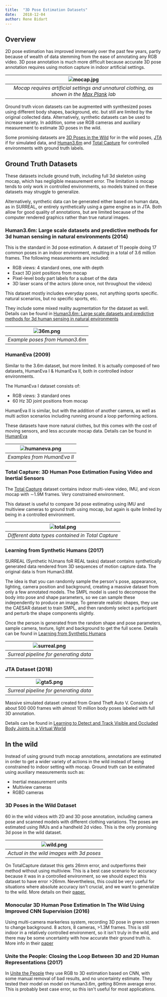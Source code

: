 ```yaml
---
title:  "3D Pose Estimation Datasets"
date:   2018-12-04
author: Rene Bidart
---
```

## Overview
2D pose estimation has improved immensely over the past few years, partly because of wealth of data stemming from the ease of annotating any RGB video. 3D pose annotation is much more difficult because accurate 3D pose annotation requires using motion capture in indoor artificial settings.

| ![mocap.jpg](/images/post_imgs/pose/mocap.jpg) |
|:--:| 
| *Mocap requires artificial settings and unnatural clothing, as shown in the [Max Plank](https://ps.is.tuebingen.mpg.de/pages/motion-capture) lab* |

Ground truth vicon datasets can be augmented with synthesized poses using different body shapes, background, etc. but still are limited by the original collected data. Alternatively, synthetic datasets can be used to increase variety. In addition, some use RGB cameras and auxiliary measurement to estimate 3D poses in the wild.

Some promising datasets are [3D Poses in the Wild](http://openaccess.thecvf.com/content_ECCV_2018/papers/Timo_von_Marcard_Recovering_Accurate_3D_ECCV_2018_paper.pdf) for in the wild poses, [JTA](https://arxiv.org/pdf/1803.08319.pdf) if for simulated data, and [Human3.6m](https://ieeexplore.ieee.org/stamp/stamp.jsp?tp=&arnumber=6682899) and [Total Capture](https://cvssp.org/projects/totalcapture/TotalCapture/TrumbleBMVC2017.pdf) for controlled environments with ground truth labels.

## Ground Truth Datasets
These datasets include ground truth, including full 3d skeleton using mocap, which has negligible measurement error. The limitation is mocap tends to only work in controlled environments, so models trained on these datasets may struggle to generalize.

Alternatively, synthetic data can be generated either based on human data, as in SURREAL, or entirely synthetically using a game engine as in JTA. Both allow for good quality of annotations, but are limited because of the computer rendered graphics rather than true natural images.


### Human3.6m: Large scale datasets and predictive methods for 3d human sensing in natural environments (2014)
This is the standard in 3d pose estimation. A dataset of 11 people doing 17 common poses in an indoor environment, resulting in a total of 3.6 million frames. The following measurements are included:

* RGB views: 4 standard ones, one with depth
* Exact 3D joint positions from mocap
* Pixel-level body part labels for a subset of the data
* 3D laser scans of the actors (done once, not throughout the videos)

This dataset mostly includes everyday poses, not anything sports specific. natural scenarios, but no specific sports, etc. 

They include some mixed reality augmentation for the dataset as well. Details can be found in [Human3.6m: Large scale datasets and predictive methods for 3d human sensing in natural environments](https://ieeexplore.ieee.org/stamp/stamp.jsp?tp=&arnumber=6682899)

| ![36m.png](/assets/post_imgs/pose/36m.png) |
|:--:| 
| *Example poses from Human3.6m* |

### HumanEva (2009)
Similar to the 3.6m dataset, but more limited. It is actually composed of two datasets, HumanEva I & HumanEva II, both in controlled indoor environments.

The HumanEva I dataset consists of:

* RGB views: 3 standard ones 
* 60 Hz 3D joint positions from mocap

HumanEva II is similar, but with the addition of another camera, as well as multi action scenarios including running around a loop performing actions.

These datasets have more natural clothes, but this comes with the cost of moving sensors, and less accurate mocap data. Details can be found in [HumanEva](http://humaneva.is.tue.mpg.de)

| ![humaneva.png](/images/post_imgs/pose/humaneva.png) |
|:--:| 
| *Examples from HumanEva II* |

### Total Capture: 3D Human Pose Estimation Fusing Video and Inertial Sensors

The [Total Capture](https://cvssp.org/projects/totalcapture/TotalCapture/TrumbleBMVC2017.pdf) dataset contains indoor multi-view video, IMU, and vicon mocap with ∼1.9M frames. Very constrained environment.

This dataset is useful to compare 3d pose estimating using IMU and multiview cameras to ground truth using mocap, but again is quite limited by being in a controlled environment.

| ![total.png](/images/post_imgs/pose/total.png) |
|:--:| 
| *Different data types contained in Total Capture* |


### Learning from Synthetic Humans (2017)
SURREAL (Synthetic hUmans foR REAL tasks) dataset contains synthetically generated data rendered from 3D sequences of motion capture data. The original data is from Human3.6M.

The idea is that you can randomly sample the person's pose, appearance, lighting, camera position and background, creating a massive dataset from only a few annotated models. The SMPL model is used to decompose the body into pose and shape parameters, so we can sample these independently to produce an image. To generate realistic shapes, they use the CAESAR dataset to train SMPL, and then randomly select a participant and perturb the shape components slightly. 

Once the person is generated from the random shape and pose parameters, sample camera, texture, light and background to get the full scene. Details can be found in [Learning from Synthetic Humans](https://arxiv.org/abs/1701.01370)

| ![surreal.png](/images/post_imgs/pose/surreal.png) |
|:--:| 
| *Surreal pipeline for generating data* |

### JTA Dataset (2018)

| ![gta5.png](/images/post_imgs/pose/gta5.png) |
|:--:| 
| *Surreal pipeline for generating data* |

Massive simulated dataset created from Grand Theft Auto V. Consists of about 500 000 frames with almost 10 million body poses labeled with full 3D annotation.

Details can be found in [Learning to Detect and Track Visible and Occluded Body Joints in a Virtual World](https://arxiv.org/pdf/1803.08319.pdf)


## In the wild
Instead of using ground truth mocap annotations, annotations are estimated in order to get a wider variety of actions in the wild instead of being constrained to indoor setting with mocap. Ground truth can be estimated using auxiliary measurements such as:

* Inertial measurement units
* Multiview cameras
* RGBD cameras


### 3D Poses in the Wild Dataset
60 in the wild videos with 2D and 3D pose annotation, including camera pose and scanned models with different clothing variations. The poses are estimated using IMUs and a handheld 2d video. This is the only promising 3d pose in the wild dataset. 

| ![wild.png](/images/post_imgs/pose/wild.png) |
|:--:| 
| *Actual in the wild images with 3d poses* |


On TotalCapture dataset this gets 26mm error, and outperforms their method without using multiview. This is a best case scenario for accuracy because it was in a controlled environment, so we should expect this dataset to have error >26mm. Nevertheless, this could be very useful for situations where absolute accuracy isn't crucial, and we want to generalize to the wild. More details on their [paper.](http://openaccess.thecvf.com/content_ECCV_2018/papers/Timo_von_Marcard_Recovering_Accurate_3D_ECCV_2018_paper.pdf)


### Monocular 3D Human Pose Estimation In The Wild Using Improved CNN Supervision (2016) 

Using multi-camera markerless system, recording 3D pose in green screen to change background.  8 actors, 8 cameras, >1.3M frames. This is still indoor in a relatively controlled environment, so it isn't truly in the wild, and there may be some uncertainty with how accurate their ground truth is. More info in their [paper](https://arxiv.org/pdf/1611.09813.pdf)


### Unite the People: Closing the Loop Between 3D and 2D Human Representations (2017)

In [Unite the People](https://arxiv.org/abs/1701.02468) they use RGB to 3D estimation based on CNN, with some manual removal of bad results, and no uncertainty estimate. They tested their model on model on Human3.6m, getting 80mm average error. This is probably best case error, so this isn't useful for most applications.

